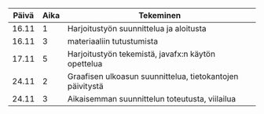Päivä | Aika | Tekeminen
------------ | ------------- |---------
16.11 | 1 | Harjoitustyön suunnittelua ja aloitusta
16.11 | 3 | materiaaliin tutustumista
17.11 | 5 | Harjoitustyön tekemistä, javafx:n käytön opettelua
24.11 | 2 | Graafisen ulkoasun suunnittelua, tietokantojen päivitystä
24.11 | 3 | Aikaisemman suunnittelun toteutusta, viilailua
